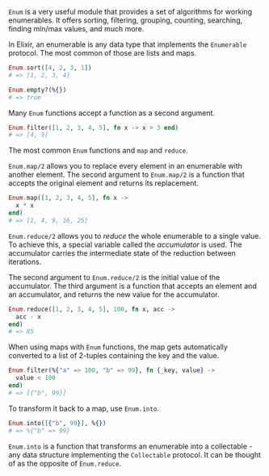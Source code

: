 `Enum` is a very useful module that provides a set of algorithms for working enumerables. It offers sorting, filtering, grouping, counting, searching, finding min/max values, and much more.

In Elixir, an enumerable is any data type that implements the `Enumerable` protocol. The most common of those are lists and maps.

```elixir
Enum.sort([4, 2, 3, 1])
# => [1, 2, 3, 4]
```

```elixir
Enum.empty?(%{})
# => true
```

Many `Enum` functions accept a function as a second argument.

```elixir
Enum.filter([1, 2, 3, 4, 5], fn x -> x > 3 end)
# => [4, 5]
```

The most common `Enum` functions and `map` and `reduce`.

`Enum.map/2` allows you to replace every element in an enumerable with another element. The second argument to `Enum.map/2` is a function that accepts the original element and returns its replacement.

```elixir
Enum.map([1, 2, 3, 4, 5], fn x ->
  x * x
end)
# => [1, 4, 9, 16, 25]
```

`Enum.reduce/2` allows you to _reduce_ the whole enumerable to a single value. To achieve this, a special variable called the _accumulator_ is used. The accumulator carries the intermediate state of the reduction between iterations.

The second argument to `Enum.reduce/2` is the initial value of the accumulator. The third argument is a function that accepts an element and an accumulator, and returns the new value for the accumulator.

```elixir
Enum.reduce([1, 2, 3, 4, 5], 100, fn x, acc ->
  acc - x
end)
# => 85
```

When using maps with `Enum` functions, the map gets automatically converted to a list of 2-tuples containing the key and the value.

```elixir
Enum.filter(%{"a" => 100, "b" => 99}, fn {_key, value} ->
  value < 100
end)
# => [{"b", 99}]
```

To transform it back to a map, use `Enum.into`.

```elixir
Enum.into([{"b", 99}], %{})
# => %{"b" => 99}
```

`Enum.into` is a function that transforms an enumerable into a collectable - any data structure implementing the `Collectable` protocol. It can be thought of as the opposite of `Enum.reduce`.
